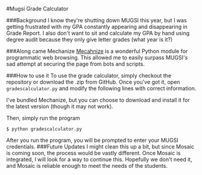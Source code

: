 #Mugsi Grade Calculator


###Background
I know they're shutting down MUGSI this year, but I was getting frustrated with my GPA constantly appearing and disappearing in Grade Report. I also don't want to sit and calculate my GPA by hand using degree audit because they only give letter grades (what year is it?)

###Along came Mechanize
[Mecahnize](https://github.com/jjlee/mechanize) is a wonderful Python module for programmatic web browsing. This allowed me to easily surpass MUGSI's sad attempt at securing the page from bots and scripts. 

###How to use it
To use the grade calculator, simply checkout the repository or download the .zip from GitHub. Once you've got it, open `gradescalculator.py` and modify the following lines with correct information.   
  
I've bundled Mechanize, but you can choose to download and install it for the latest version (though it may not work).

Then, simply run the program

```
$ python gradescalculator.py
```
After you run the program, you will be prompted to enter your MUGSI credentials.
###Future Updates
I might clean this up a bit, but since Mosaic is coming soon, the process would be vastly different. Once Mosaic is integrated, I will look for a way to continue this. Hopefully we don't need it, and Mosaic is reliable enough to meet the needs of the students.
